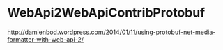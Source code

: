 WebApi2WebApiContribProtobuf
============================
http://damienbod.wordpress.com/2014/01/11/using-protobuf-net-media-formatter-with-web-api-2/
